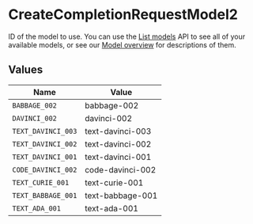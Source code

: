 # CreateCompletionRequestModel2

ID of the model to use. You can use the [List models](/docs/api-reference/models/list) API to see all of your available models, or see our [Model overview](/docs/models/overview) for descriptions of them.



## Values

| Name               | Value              |
| ------------------ | ------------------ |
| `BABBAGE_002`      | babbage-002        |
| `DAVINCI_002`      | davinci-002        |
| `TEXT_DAVINCI_003` | text-davinci-003   |
| `TEXT_DAVINCI_002` | text-davinci-002   |
| `TEXT_DAVINCI_001` | text-davinci-001   |
| `CODE_DAVINCI_002` | code-davinci-002   |
| `TEXT_CURIE_001`   | text-curie-001     |
| `TEXT_BABBAGE_001` | text-babbage-001   |
| `TEXT_ADA_001`     | text-ada-001       |